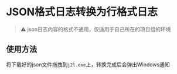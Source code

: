 # JSON格式日志转换为行格式日志

> ⚠ json日志内容的格式不通用，仅适用于自己所在的项目组的环境

## 使用方法

将下载好的json文件拖拽到`j2l.exe`上，转换完成后会弹出Windows通知